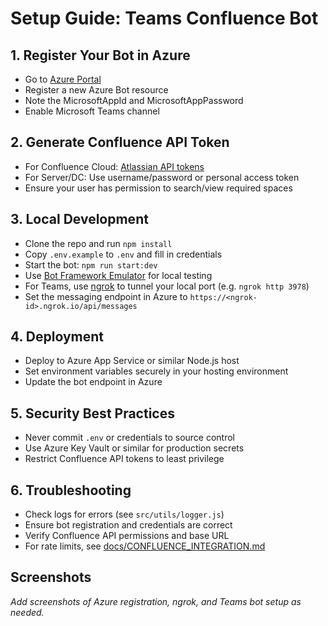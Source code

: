 # Setup Guide: Teams Confluence Bot

## 1. Register Your Bot in Azure
- Go to [Azure Portal](https://portal.azure.com/)
- Register a new Azure Bot resource
- Note the MicrosoftAppId and MicrosoftAppPassword
- Enable Microsoft Teams channel

## 2. Generate Confluence API Token
- For Confluence Cloud: [Atlassian API tokens](https://id.atlassian.com/manage-profile/security/api-tokens)
- For Server/DC: Use username/password or personal access token
- Ensure your user has permission to search/view required spaces

## 3. Local Development
- Clone the repo and run `npm install`
- Copy `.env.example` to `.env` and fill in credentials
- Start the bot: `npm run start:dev`
- Use [Bot Framework Emulator](https://github.com/microsoft/BotFramework-Emulator) for local testing
- For Teams, use [ngrok](https://ngrok.com/) to tunnel your local port (e.g. `ngrok http 3978`)
- Set the messaging endpoint in Azure to `https://<ngrok-id>.ngrok.io/api/messages`

## 4. Deployment
- Deploy to Azure App Service or similar Node.js host
- Set environment variables securely in your hosting environment
- Update the bot endpoint in Azure

## 5. Security Best Practices
- Never commit `.env` or credentials to source control
- Use Azure Key Vault or similar for production secrets
- Restrict Confluence API tokens to least privilege

## 6. Troubleshooting
- Check logs for errors (see `src/utils/logger.js`)
- Ensure bot registration and credentials are correct
- Verify Confluence API permissions and base URL
- For rate limits, see [docs/CONFLUENCE_INTEGRATION.md](CONFLUENCE_INTEGRATION.md)

## Screenshots
_Add screenshots of Azure registration, ngrok, and Teams bot setup as needed._
